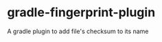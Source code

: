 gradle-fingerprint-plugin
=========================

A gradle plugin to add file's checksum to its name